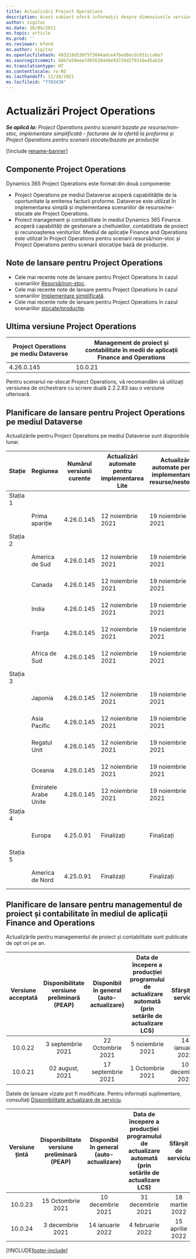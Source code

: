 ```yaml
---
title: Actualizări Project Operations
description: Acest subiect oferă informații despre dimensiunile versiunile lansate de Dynamics 365 Project Operations.
author: sigitac
ms.date: 10/04/2021
ms.topic: article
ms.prod: ''
ms.reviewer: kfend
ms.author: sigitac
ms.openlocfilehash: 493218d53075f3044adce47bed8ecdc031cca8e7
ms.sourcegitcommit: b8b7a59eee7d93638446e93726d270316e45ab3d
ms.translationtype: HT
ms.contentlocale: ro-RO
ms.lasthandoff: 11/10/2021
ms.locfileid: "7783438"
---
```

# <a name="project-operations-updates"></a>Actualizări Project Operations

_**Se aplică la:** Project Operations pentru scenarii bazate pe resurse/non-stoc, implementare simplificată - facturare de la ofertă la proforma și Project Operations pentru scenarii stocate/bazate pe producție_

[!include [rename-banner](~/includes/cc-data-platform-banner.md)]

## <a name="project-operations-components"></a>Componente Project Operations

Dynamics 365 Project Operations este format din două componente:

- Project Operations pe mediul Dataverse acoperă capabilitățile de la oportunitate la emiterea facturii proforme. Dataverse este utilizat în implementarea simplă și implementarea scenariilor de resurse/ne-stocate ale Project Operations.
- Proiect management și contabilitate în mediul Dynamics 365 Finance acoperă capabilități de gestionare a cheltuielilor, contabilitate de proiect și recunoașterea veniturilor. Mediul de aplicație Finance and Operations este utilizat în Project Operations pentru scenarii resursă/non-stoc și Project Operations pentru scenarii stocat/pe bază de producție.

## <a name="project-operations-release-notes"></a>Note de lansare pentru Project Operations
- Cele mai recente note de lansare pentru Project Operations în cazul scenariilor [Resursă/non-stoc](whats-new-oct-2021-resource-based.md).
- Cele mai recente note de lansare pentru Project Operations în cazul scenariilor [Implementare simplificată](../pro/whats-new/whats-new-oct-2021-lite.md).
- Cele mai recente note de lansare pentru Project Operations în cazul scenariilor [stocate/producție](../prod-pma/whats-new/whats-new-jul-2021-stocked.md).

## <a name="project-operations-latest-version"></a>Ultima versiune Project Operations

| Project Operations pe mediu Dataverse | Management de proiect și contabilitate în medii de aplicații Finance and Operations | 
| --- | --- |
| 4.26.0.145 | 10.0.21 |

Pentru scenariul ne-stocat Project Operations, vă recomandăm să utilizați versiunea de orchestrare cu scriere duală 2.2.2.83 sau o versiune ulterioară.

## <a name="release-schedule-for-project-operations-on-dataverse-environment"></a>Planificare de lansare pentru Project Operations pe mediul Dataverse

Actualizările pentru Project Operations pe mediul Dataverse sunt disponibile lunar. 

| Stație | Regiunea | Numărul versiunii curente | Actualizări automate pentru implementarea Lite | Actualizări automate pentru implementare de resurse/nestocate | Următorul număr de versiune | Următoarea versiune este disponibilă în general |
|-----------|-----------------------|-----------------|--------------------|---------------------|---------------------|---------------------|
| Stația 1 |   &nbsp;              |    &nbsp;       | &nbsp;             |      &nbsp;         |      &nbsp;         |      &nbsp;         |
|   &nbsp;  | Prima apariție         |  4.26.0.145     | 12 noiembrie 2021  | 19 noiembrie 2021   | TBD                 | 03 decembrie 2021   |
| Stația 2 |   &nbsp;              |    &nbsp;       | &nbsp;             |      &nbsp;         |      &nbsp;         |      &nbsp;         |
|   &nbsp;  | America de Sud         |  4.26.0.145     | 12 noiembrie 2021  | 19 noiembrie 2021   | TBD                 | 03 decembrie 2021   |
|   &nbsp;  | Canada                |  4.26.0.145     | 12 noiembrie 2021  | 19 noiembrie 2021   | TBD                 | 03 decembrie 2021   |
|   &nbsp;  | India                 |  4.26.0.145     | 12 noiembrie 2021  | 19 noiembrie 2021   | TBD                 | 03 decembrie 2021   |
|   &nbsp;  | Franța                |  4.26.0.145     | 12 noiembrie 2021  | 19 noiembrie 2021   | TBD                 | 03 decembrie 2021   |
|   &nbsp;  | Africa de Sud          |  4.26.0.145     | 12 noiembrie 2021  | 19 noiembrie 2021   | TBD                 | 03 decembrie 2021   |
| Stația 3 |      &nbsp;           |     &nbsp;      |     &nbsp;         |      &nbsp;         |      &nbsp;         |      &nbsp;         |
|   &nbsp;  | Japonia                 |  4.26.0.145     | 12 noiembrie 2021  | 19 noiembrie 2021   | TBD                 | 10 decembrie 2021   |
|   &nbsp;  | Asia Pacific          |  4.26.0.145     | 12 noiembrie 2021  | 19 noiembrie 2021   | TBD                 | 10 decembrie 2021   |
|   &nbsp;  | Regatul Unit         |  4.26.0.145     | 12 noiembrie 2021  | 19 noiembrie 2021   | TBD                 | 10 decembrie 2021   |
|   &nbsp;  | Oceania               |  4.26.0.145     | 12 noiembrie 2021  | 19 noiembrie 2021   | TBD                 | 10 decembrie 2021   |
|   &nbsp;  | Emiratele Arabe Unite  |  4.26.0.145     | 12 noiembrie 2021  | 19 noiembrie 2021   | TBD                 | 10 decembrie 2021   |
| Stația 4 |     &nbsp;            |     &nbsp;      |     &nbsp;         |      &nbsp;         |      &nbsp;         |      &nbsp;         |
|   &nbsp;  | Europa                |  4.25.0.91      | Finalizați           | Finalizați            | 4.26.0.145          | 12 noiembrie 2021   |
| Stația 5 |     &nbsp;            |     &nbsp;      |     &nbsp;         |      &nbsp;         |      &nbsp;         |      &nbsp;         |
|   &nbsp;  | America de Nord         |  4.25.0.91      | Finalizați           | Finalizați            | 4.26.0.145          | 19 noiembrie 2021   |


## <a name="release-schedule-for-project-management-and-accounting-in-the-finance-and-operations-apps-environment"></a>Planificare de lansare pentru managementul de proiect și contabilitate în mediul de aplicații Finance and Operations

Actualizările pentru managementul de proiect și contabilitate sunt publicate de opt ori pe an.

|Versiune acceptată| Disponibilitate versiune preliminară (PEAP) | Disponibil în general (auto-actualizare) | Data de începere a producției programului de actualizare automată (prin setările de actualizare LCS) |   Sfârșit de serviciu   |
|:---------------:|:---------------------------:|:---------------------------------:|:--------------------------------------------------------------------:|:------------------:|
|     10.0.22     |      3 septembrie 2021      |        22 Octombrie 2021           |                          5 noiembrie 2021                            | 14 ianuarie 2022   |
|    10.0.21      |         02 august, 2021     |           17 septembrie 2021      |                             1 Octombrie 2021                          |  10 decembrie 2021 |


Datele de lansare vizate pot fi modificate. Pentru informații suplimentare, consultați [Disponibilitate actualizare de serviciu](/dynamics365/fin-ops-core/fin-ops/get-started/public-preview-releases?toc=%2fdynamics365%2ffinance%2ftoc.json).

|Versiune țintă | Disponibilitate versiune preliminară (PEAP) | Disponibil în general (auto-actualizare) | Data de începere a producției programului de actualizare automată (prin setările de actualizare LCS) |   Sfârșit de serviciu   |
|:---------------:|:---------------------------:|:---------------------------------:|:--------------------------------------------------------------------:|:------------------:|
|     10.0.23     |      15 Octombrie 2021       |        10 decembrie 2021          |                          31 decembrie 2021                           | 18 martie 2022     |
|     10.0.24     |      3 decembrie 2021       |        14 ianuarie 2022           |                          4 februarie 2022                            | 15 aprilie 2022     |

[!INCLUDE[footer-include](../includes/footer-banner.md)]
